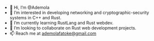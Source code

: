 - 👋 Hi, I’m @Ademola
- 👀 I’m interested in developing networking and cryptographic-security systems in C++ and Rust.
- 🌱 I’m currently learning RustLang and Rust webdev.
- 💞️ I’m looking to collaborate on Rust web development projects.
- 📫 Reach me at ademolafatoke@gmail.com

<!---
Ademola-Paul/Ademola-Paul is a ✨ special ✨ repository because its `README.md` (this file) appears on your GitHub profile.
You can click the Preview link to take a look at your changes.
--->
